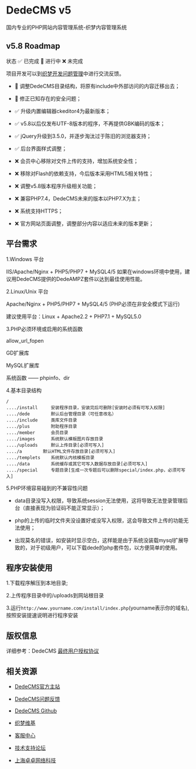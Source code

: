# DedeCMS v5

国内专业的PHP网站内容管理系统-织梦内容管理系统

## v5.8 Roadmap

状态 ✅ 已完成 🔨 进行中 ❌ 未完成

项目开发可以到[织梦开发问题管理](https://github.com/dedetech/issues)中进行交流反馈。

- 🔨 调整DedeCMS目录结构，将原有include中外部访问的内容迁移出去；

- 🔨 修正已知存在的安全问题；

- ✅ 升级内置编辑器ckeditor4为最新版本；

- ✅ v5.8以后仅发布UTF-8版本的程序，不再提供GBK编码的版本；

- ✅ jQuery升级到3.5.0，并逐步淘汰过于陈旧的浏览器支持；

- ✅ 后台界面样式调整；

- ❌ 会员中心移除对文件上传的支持，增加系统安全性；

- ❌ 移除对Flash的依赖支持，今后版本采用HTML5相关特性；

- ❌ 调整v5.8版本程序升级相关功能；

- ❌ 兼容PHP7.4，DedeCMS未来的版本以PHP7.X为主；

- ❌ 系统支持HTTPS；

- ❌ 官方网站页面调整，调整部分内容以适应未来的版本更新；

## 平台需求

1.Windows 平台

IIS/Apache/Nginx + PHP5/PHP7 + MySQL4/5
如果在windows环境中使用，建议用DedeCMS提供的DedeAMPZ套件以达到最佳使用性能。

2.Linux/Unix 平台

Apache/Nginx + PHP5/PHP7 + MySQL4/5 (PHP必须在非安全模式下运行)

建议使用平台：Linux + Apache2.2 + PHP7.1 + MySQL5.0

3.PHP必须环境或启用的系统函数

allow_url_fopen

GD扩展库

MySQL扩展库

系统函数 —— phpinfo、dir

4.基本目录结构

```
/
..../install     安装程序目录，安装完后可删除[安装时必须有可写入权限]
..../dede        默认后台管理目录（可任意改名）
..../include     类库文件目录
..../plus        附助程序目录
..../member      会员目录
..../images      系统默认模板图片存放目录
..../uploads     默认上传目录[必须可写入]
..../a        默认HTML文件存放目录[必须可写入]
..../templets    系统默认内核模板目录
..../data        系统缓存或其它可写入数据存放目录[必须可写入]
..../special     专题目录[生成一次专题后可以删除special/index.php，必须可写入]
```

5.PHP环境容易碰到的不兼容性问题

  * data目录没写入权限，导致系统session无法使用，这将导致无法登录管理后台（直接表现为验证码不能正常显示）；

  * php的上传的临时文件夹没设置好或没写入权限，这会导致文件上传的功能无法使用；
  
  * 出现莫名的错误，如安装时显示空白，这样能是由于系统没装载mysql扩展导致的，对于初级用户，可以下载dede的php套件包，以方便简单的使用。

## 程序安装使用

1.下载程序解压到本地目录;

2.上传程序目录中的/uploads到网站根目录

3.运行`http://www.yourname.com/install/index.php`(yourname表示你的域名),按照安装提速说明进行程序安装

## 版权信息

详细参考：DedeCMS [最终用户授权协议](./docs/license.txt)

## 相关资源

- [DedeCMS官方主站](http://www.dedecms.com)

- [DedeCMS问题反馈](https://github.com/dedetech/issues)

- [DedeCMS Github](https://github.com/dedetech/)

- [织梦维基](http://docs.dedecms.com)

- [客服中心](http://service.dedecms.com)

- [技术支持论坛](http://bbs.dedecms.com)

- [上海卓卓网络科技](http://www.desdev.cn)